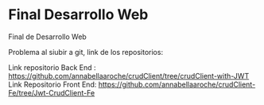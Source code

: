 # Final Desarrollo Web
 Final de Desarrollo Web

Problema al siubir a git, link de los repositorios: 

Link repositorio Back End : https://github.com/annabellaaroche/crudClient/tree/crudClient-with-JWT
Link Repositorio Front End: https://github.com/annabellaaroche/crudClient-Fe/tree/Jwt-CrudClient-Fe 
